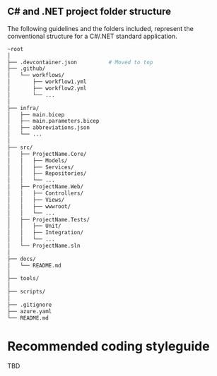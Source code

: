 ## C# and .NET project folder structure

The following guidelines and the folders included, represent the conventional structure for a C#/.NET standard application.

```bash
~root
│
├── .devcontainer.json          # Moved to top
├── .github/
│   └── workflows/
│       ├── workflow1.yml
│       ├── workflow2.yml
│       └── ...                     
│
├── infra/
│   ├── main.bicep
│   ├── main.parameters.bicep
│   ├── abbreviations.json
│   └── ...                         
│
├── src/
│   ├── ProjectName.Core/
│   │   ├── Models/
│   │   ├── Services/
│   │   ├── Repositories/
│   │   └── ...
│   ├── ProjectName.Web/
│   │   ├── Controllers/
│   │   ├── Views/
│   │   ├── wwwroot/
│   │   └── ...
│   ├── ProjectName.Tests/
│   │   ├── Unit/
│   │   ├── Integration/
│   │   └── ...
│   └── ProjectName.sln
│
├── docs/
│   └── README.md
│
├── tools/
│
├── scripts/
│
├── .gitignore
├── azure.yaml
└── README.md

```

# Recommended coding styleguide

TBD